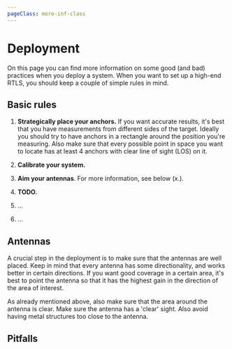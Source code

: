 ```yaml
---
pageClass: more-inf-class
---
```


# Deployment
On this page you can find more information on some good (and bad) practices when you deploy a system. When you want to set up a high-end RTLS, you should keep a couple of simple rules in mind.

## Basic rules
 1. **Strategically place your anchors.**
 If you want accurate results, it's best that you have measurements from different sides of the target. Ideally you should try to have anchors in a rectangle around the position you're measuring.
 Also make sure that every possible point in space you want to locate has at least 4 anchors with clear line of sight (LOS) on it.

 2. **Calibrate your system.**

 3. **Aim your antennas**.
 For more information, see below (x.).

 4. **TODO.**

 5. ...

 6. ...


## Antennas
A crucial step in the deployment is to make sure that the antennas are well placed. Keep in mind that every antenna has some directionality, and works better in certain directions.
If you want good coverage in a certain area, it's best to point the antenna so that it has the highest gain in the direction of the area of interest.

As already mentioned above, also make sure that the area around the antenna is clear. Make sure the antenna has a 'clear' sight. Also avoid having metal structures too close to the antenna.
<!-- 
Want more information on the different antennas? [Click Here](../docs/private/Learn/Hardware/Antennas/). -->

## Pitfalls
